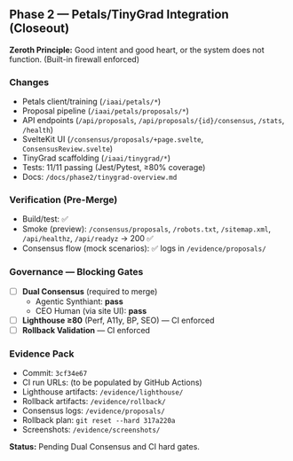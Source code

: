 ## Phase 2 — Petals/TinyGrad Integration (Closeout)

**Zeroth Principle:** Good intent and good heart, or the system does not function. (Built-in firewall enforced)

### Changes
- Petals client/training (`/iaai/petals/*`)
- Proposal pipeline (`/iaai/petals/proposals/*`)
- API endpoints (`/api/proposals`, `/api/proposals/{id}/consensus`, `/stats`, `/health`)
- SvelteKit UI (`/consensus/proposals/+page.svelte`, `ConsensusReview.svelte`)
- TinyGrad scaffolding (`/iaai/tinygrad/*`)
- Tests: 11/11 passing (Jest/Pytest, ≥80% coverage)
- Docs: `/docs/phase2/tinygrad-overview.md`

### Verification (Pre-Merge)
- Build/test: ✅
- Smoke (preview): `/consensus/proposals`, `/robots.txt`, `/sitemap.xml`, `/api/healthz`, `/api/readyz` → 200 ✅
- Consensus flow (mock scenarios): ✅ logs in `/evidence/proposals/`

### Governance — Blocking Gates
- [ ] **Dual Consensus** (required to merge)
  - Agentic Synthiant: **pass**
  - CEO Human (via site UI): **pass**
- [ ] **Lighthouse ≥80** (Perf, A11y, BP, SEO) — CI enforced
- [ ] **Rollback Validation** — CI enforced

### Evidence Pack
- Commit: `3cf34e67`
- CI run URLs: (to be populated by GitHub Actions)
- Lighthouse artifacts: `/evidence/lighthouse/`
- Rollback artifacts: `/evidence/rollback/`
- Consensus logs: `/evidence/proposals/`
- Rollback plan: `git reset --hard 317a220a`
- Screenshots: `/evidence/screenshots/`

**Status:** Pending Dual Consensus and CI hard gates.
